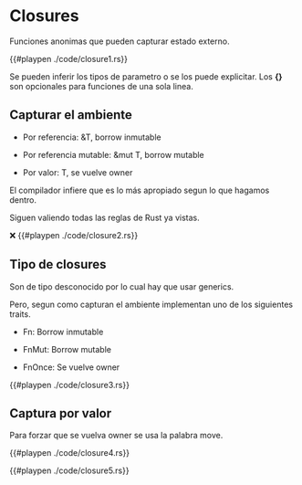# Closures

Funciones anonimas que pueden capturar estado externo.

{{#playpen ./code/closure1.rs}}

Se pueden inferir los tipos de parametro o se los puede explicitar. Los __{}__ son opcionales para funciones de una sola linea.

## Capturar el ambiente

* Por referencia: &T, borrow inmutable

* Por referencia mutable: &mut T, borrow mutable

* Por valor: T, se vuelve owner

El compilador infiere que es lo más apropiado segun lo que hagamos dentro.

Siguen valiendo todas las reglas de Rust ya vistas.

❌
{{#playpen ./code/closure2.rs}}

## Tipo de closures

Son de tipo desconocido por lo cual hay que usar generics.

Pero, segun como capturan el ambiente implementan uno de los siguientes traits.

* Fn: Borrow inmutable

* FnMut: Borrow mutable

* FnOnce: Se vuelve owner

{{#playpen ./code/closure3.rs}}

## Captura por valor

Para forzar que se vuelva owner se usa la palabra move.

{{#playpen ./code/closure4.rs}}

{{#playpen ./code/closure5.rs}}

